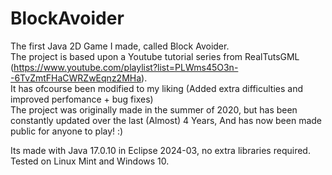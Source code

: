 # BlockAvoider
The first Java 2D Game I made, called Block Avoider.<br />
The project is based upon a Youtube tutorial series from RealTutsGML (https://www.youtube.com/playlist?list=PLWms45O3n--6TvZmtFHaCWRZwEqnz2MHa).<br />
It has ofcourse been modified to my liking (Added extra difficulties and improved perfomance + bug fixes)<br />
The project was originally made in the summer of 2020, but has been constantly updated over the last (Almost) 4 Years, And has now been made public for anyone to play! :)<br />

Its made with Java 17.0.10 in Eclipse 2024-03, no extra libraries required. <br />
Tested on Linux Mint and Windows 10.<br />

